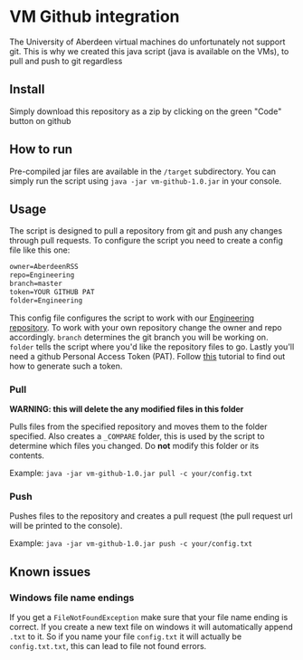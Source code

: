 # VM Github integration

The University of Aberdeen virtual machines do unfortunately not support git. This is why we created this java script (java is available on the VMs), 
to pull and push to git regardless

## Install

Simply download this repository as a zip by clicking on the green "Code" button on github

## How to run

Pre-compiled jar files are available in the `/target` subdirectory. You can simply run
the script using `java -jar vm-github-1.0.jar` in your console.

## Usage

The script is designed to pull a repository from git and push any changes
through pull requests. To configure the script you need to create a config
file like this one:

```txt
owner=AberdeenRSS
repo=Engineering
branch=master
token=YOUR GITHUB PAT
folder=Engineering
```

This config file configures the script to work with our [Engineering repository](https://github.com/AberdeenRSS/Engineering).
To work with your own repository change the owner and repo accordingly. `branch` determines the git branch you will be working
on. `folder` tells the script where you'd like the repository files to go. Lastly you'll need a github Personal Access Token (PAT).
Follow [this](https://medium.com/@mbohlip/how-to-generate-a-classic-personal-access-token-in-github-04985b5432c7) tutorial to find
out how to generate such a token.

### Pull

**WARNING: this will delete the any modified files in this folder**

Pulls files from the specified repository and moves them to the folder specified. Also creates a `_COMPARE`
folder, this is used by the script to determine which files you changed. Do **not** modify this folder or its
contents.

Example: `java -jar vm-github-1.0.jar pull -c your/config.txt`

### Push

Pushes files to the repository and creates a pull request (the pull request url will be printed to the console).

Example: `java -jar vm-github-1.0.jar push -c your/config.txt`

## Known issues

### Windows file name endings

If you get a `FileNotFoundException` make sure that your file name ending is correct. If you create a new text file on windows it will automatically
append `.txt` to it. So if you name your file `config.txt` it will actually be `config.txt.txt`, this can lead to file not found errors.